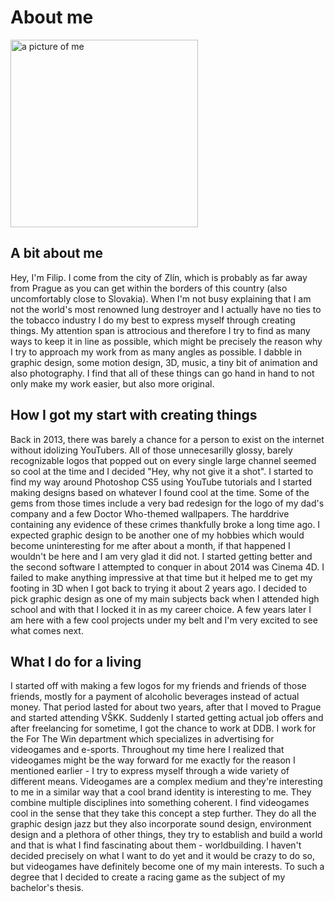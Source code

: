 # About me

<img src="https://github.com/fmorys/fmorys.github.io/blob/main/english-for-designers/img/FOTK.png?raw=true" alt="a picture of me" width="300" height="auto">

## A bit about me
Hey, I'm Filip. I come from the city of Zlín, which is probably as far away from Prague as you can get within the borders of this country (also uncomfortably close to Slovakia). When I'm not busy explaining that I am not the world's most renowned lung destroyer and I actually have no ties to the tobacco industry I do my best to express myself through creating things. My attention span is attrocious and therefore I try to find as many ways to keep it in line as possible, which might be precisely the reason why I try to approach my work from as many angles as possible. I dabble in graphic design, some motion design, 3D, music, a tiny bit of animation and also photography. I find that all of these things can go hand in hand to not only make my work easier, but also more original.

## How I got my start with creating things
Back in 2013, there was barely a chance for a person to exist on the internet without idolizing YouTubers. All of those unnecesarilly glossy, barely recognizable logos that popped out on every single large channel seemed so cool at the time and I decided "Hey, why not give it a shot". I started to find my way around Photoshop CS5 using YouTube tutorials and I started making designs based on whatever I found cool at the time. Some of the gems from those times include a very bad redesign for the logo of my dad's company and a few Doctor Who-themed wallpapers. The harddrive containing any evidence of these crimes thankfully broke a long time ago. I expected graphic design to be another one of my hobbies which would become uninteresting for me after about a month, if that happened I wouldn't be here and I am very glad it did not. I started getting better and the second software I attempted to conquer in about 2014 was Cinema 4D. I failed to make anything impressive at that time but it helped me to get my footing in 3D when I got back to trying it about 2 years ago. I decided to pick graphic design as one of my main subjects back when I attended high school and with that I locked it in as my career choice. A few years later I am here with a few cool projects under my belt and I'm very excited to see what comes next.

## What I do for a living
I started off with making a few logos for my friends and friends of those friends, mostly for a payment of alcoholic beverages instead of actual money. That period lasted for about two years, after that I moved to Prague and started attending VŠKK. Suddenly I started getting actual job offers and after freelancing for sometime, I got the chance to work at DDB. I work for the For The Win department which specializes in advertising for videogames and e-sports. Throughout my time here I realized that videogames might be the way forward for me exactly for the reason I mentioned earlier - I try to express myself through a wide variety of different means. Videogames are a complex medium and they're interesting to me in a similar way that a cool brand identity is interesting to me. They combine multiple disciplines into something coherent. I find videogames cool in the sense that they take this concept a step further. They do all the graphic design jazz but they also incorporate sound design, environment design and a plethora of other things, they try to establish and build a world and that is what I find fascinating about them - worldbuilding. I haven't decided precisely on what I want to do yet and it would be crazy to do so, but videogames have definitely become one of my main interests. To such a degree that I decided to create a racing game as the subject of my bachelor's thesis.
